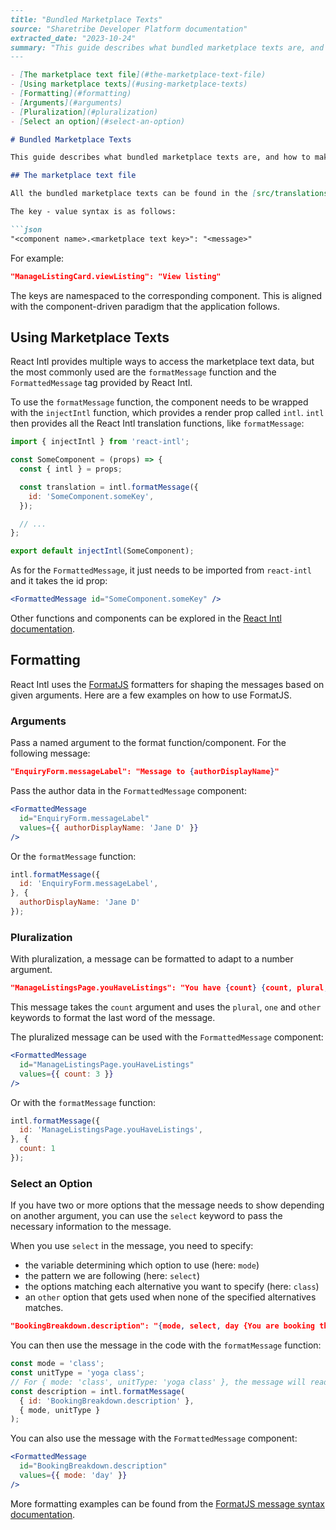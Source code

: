```markdown
---
title: "Bundled Marketplace Texts"
source: "Sharetribe Developer Platform documentation"
extracted_date: "2023-10-24"
summary: "This guide describes what bundled marketplace texts are, and how to make changes to them."
---

- [The marketplace text file](#the-marketplace-text-file)
- [Using marketplace texts](#using-marketplace-texts)
- [Formatting](#formatting)
- [Arguments](#arguments)
- [Pluralization](#pluralization)
- [Select an option](#select-an-option)

# Bundled Marketplace Texts

This guide describes what bundled marketplace texts are, and how to make changes to them.

## The marketplace text file

All the bundled marketplace texts can be found in the [src/translations/en.json](https://github.com/sharetribe/web-template/blob/master/src/translations/en.json) file. The marketplace text data is formatted as one JSON object with all the marketplace text key-value pairs as properties.

The key - value syntax is as follows:

```json
"<component name>.<marketplace text key>": "<message>"
```

For example:

```json
"ManageListingCard.viewListing": "View listing"
```

The keys are namespaced to the corresponding component. This is aligned with the component-driven paradigm that the application follows. 

## Using Marketplace Texts

React Intl provides multiple ways to access the marketplace text data, but the most commonly used are the `formatMessage` function and the `FormattedMessage` tag provided by React Intl.

To use the `formatMessage` function, the component needs to be wrapped with the `injectIntl` function, which provides a render prop called `intl`. `intl` then provides all the React Intl translation functions, like `formatMessage`:

```javascript
import { injectIntl } from 'react-intl';

const SomeComponent = (props) => {
  const { intl } = props;

  const translation = intl.formatMessage({
    id: 'SomeComponent.someKey',
  });

  // ...
};

export default injectIntl(SomeComponent);
```

As for the `FormattedMessage`, it just needs to be imported from `react-intl` and it takes the id prop:

```jsx
<FormattedMessage id="SomeComponent.someKey" />
```

Other functions and components can be explored in the [React Intl documentation](https://github.com/yahoo/react-intl/wiki).

## Formatting

React Intl uses the [FormatJS](https://formatjs.io/) formatters for shaping the messages based on given arguments. Here are a few examples on how to use FormatJS.

### Arguments

Pass a named argument to the format function/component. For the following message:

```json
"EnquiryForm.messageLabel": "Message to {authorDisplayName}"
```

Pass the author data in the `FormattedMessage` component:

```jsx
<FormattedMessage
  id="EnquiryForm.messageLabel"
  values={{ authorDisplayName: 'Jane D' }}
/>
```

Or the `formatMessage` function:

```javascript
intl.formatMessage({
  id: 'EnquiryForm.messageLabel',
}, {
  authorDisplayName: 'Jane D'
});
```

### Pluralization

With pluralization, a message can be formatted to adapt to a number argument.

```json
"ManageListingsPage.youHaveListings": "You have {count} {count, plural, one {listing} other {listings}}"
```

This message takes the `count` argument and uses the `plural`, `one` and `other` keywords to format the last word of the message.

The pluralized message can be used with the `FormattedMessage` component:

```jsx
<FormattedMessage
  id="ManageListingsPage.youHaveListings"
  values={{ count: 3 }}
/>
```

Or with the `formatMessage` function:

```javascript
intl.formatMessage({
  id: 'ManageListingsPage.youHaveListings',
}, {
  count: 1
});
```

### Select an Option

If you have two or more options that the message needs to show depending on another argument, you can use the `select` keyword to pass the necessary information to the message.

When you use `select` in the message, you need to specify:

- the variable determining which option to use (here: `mode`)
- the pattern we are following (here: `select`)
- the options matching each alternative you want to specify (here: `class`)
- an `other` option that gets used when none of the specified alternatives matches.

```json
"BookingBreakdown.description": "{mode, select, day {You are booking the following days:} night {You are booking the following nights:} other {You are booking the following {unitType}:}}"
```

You can then use the message in the code with the `formatMessage` function:

```javascript
const mode = 'class';
const unitType = 'yoga class';
// For { mode: 'class', unitType: 'yoga class' }, the message will read "You are booking the following yoga class."
const description = intl.formatMessage(
  { id: 'BookingBreakdown.description' },
  { mode, unitType }
);
```

You can also use the message with the `FormattedMessage` component:

```jsx
<FormattedMessage
  id="BookingBreakdown.description"
  values={{ mode: 'day' }}
/>
```

More formatting examples can be found from the [FormatJS message syntax documentation](https://formatjs.io/docs/core-concepts/icu-syntax/).
```